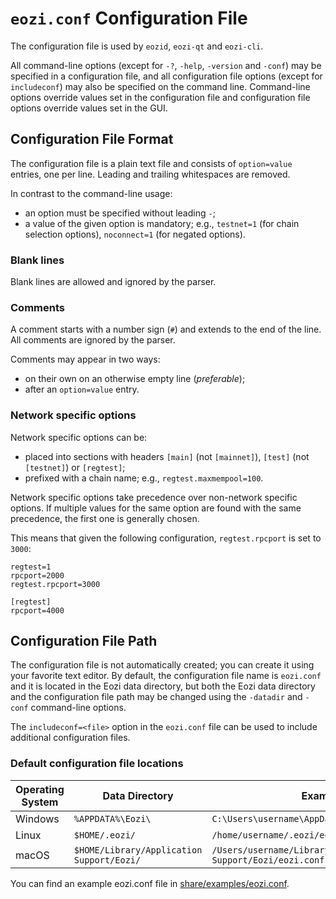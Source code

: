 # `eozi.conf` Configuration File

The configuration file is used by `eozid`, `eozi-qt` and `eozi-cli`.

All command-line options (except for `-?`, `-help`, `-version` and `-conf`) may be specified in a configuration file, and all configuration file options (except for `includeconf`) may also be specified on the command line. Command-line options override values set in the configuration file and configuration file options override values set in the GUI.

## Configuration File Format

The configuration file is a plain text file and consists of `option=value` entries, one per line. Leading and trailing whitespaces are removed.

In contrast to the command-line usage:
- an option must be specified without leading `-`;
- a value of the given option is mandatory; e.g., `testnet=1` (for chain selection options), `noconnect=1` (for negated options).

### Blank lines

Blank lines are allowed and ignored by the parser.

### Comments

A comment starts with a number sign (`#`) and extends to the end of the line. All comments are ignored by the parser.

Comments may appear in two ways:
- on their own on an otherwise empty line (_preferable_);
- after an `option=value` entry.

### Network specific options

Network specific options can be:
- placed into sections with headers `[main]` (not `[mainnet]`), `[test]` (not `[testnet]`) or `[regtest]`;
- prefixed with a chain name; e.g., `regtest.maxmempool=100`.

Network specific options take precedence over non-network specific options.
If multiple values for the same option are found with the same precedence, the
first one is generally chosen.

This means that given the following configuration, `regtest.rpcport` is set to `3000`:

```
regtest=1
rpcport=2000
regtest.rpcport=3000

[regtest]
rpcport=4000
```

## Configuration File Path

The configuration file is not automatically created; you can create it using your favorite text editor. By default, the configuration file name is `eozi.conf` and it is located in the Eozi data directory, but both the Eozi data directory and the configuration file path may be changed using the `-datadir` and `-conf` command-line options.

The `includeconf=<file>` option in the `eozi.conf` file can be used to include additional configuration files.

### Default configuration file locations

Operating System | Data Directory | Example Path
-- | -- | --
Windows | `%APPDATA%\Eozi\` | `C:\Users\username\AppData\Roaming\Eozi\eozi.conf`
Linux | `$HOME/.eozi/` | `/home/username/.eozi/eozi.conf`
macOS | `$HOME/Library/Application Support/Eozi/` | `/Users/username/Library/Application Support/Eozi/eozi.conf`

You can find an example eozi.conf file in [share/examples/eozi.conf](../share/examples/eozi.conf).
